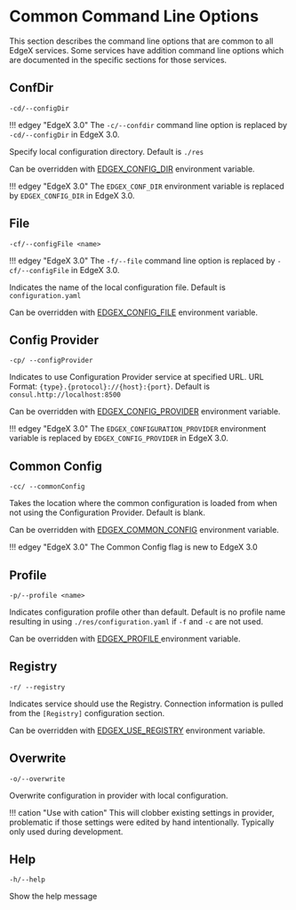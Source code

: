 # Common Command Line Options

This section describes the command line options that are common to all EdgeX services. Some services have addition command line options which are documented in the specific sections for those services.

## ConfDir 

`-cd/--configDir`

!!! edgey "EdgeX 3.0"
    The `-c/--confdir` command line option is replaced by `-cd/--configDir` in EdgeX 3.0.


Specify local configuration directory. Default is `./res`

Can be overridden with [EDGEX_CONFIG_DIR](./CommonEnvironmentVariables.md#edgex_config_dir) environment variable.

!!! edgey "EdgeX 3.0"
    The `EDGEX_CONF_DIR` environment variable is replaced by `EDGEX_CONFIG_DIR` in EdgeX 3.0.

## File

`-cf/--configFile <name>`

!!! edgey "EdgeX 3.0"
    The `-f/--file` command line option is replaced by `-cf/--configFile` in EdgeX 3.0.


Indicates the name of the local configuration file. Default is `configuration.yaml`

Can be overridden with [EDGEX_CONFIG_FILE](./CommonEnvironmentVariables.md#edgex_config_file) environment variable.

## Config Provider

`-cp/ --configProvider`

Indicates to use Configuration Provider service at specified URL. URL Format: `{type}.{protocol}://{host}:{port}`. Default is `consul.http://localhost:8500`

Can be overridden with [EDGEX_CONFIG_PROVIDER](./CommonEnvironmentVariables.md#edgex_config_provider) environment variable.

!!! edgey "EdgeX 3.0"
    The `EDGEX_CONFIGURATION_PROVIDER` environment variable is replaced by `EDGEX_CONFIG_PROVIDER` in EdgeX 3.0.

## Common Config

`-cc/ --commonConfig`

Takes the location where the common configuration is loaded from when not using the Configuration Provider. Default is blank.

Can be overridden with [EDGEX_COMMON_CONFIG](./CommonEnvironmentVariables.md#edgex_common_config) environment variable.

!!! edgey "EdgeX 3.0"
    The Common Config flag is new to EdgeX 3.0

## Profile

`-p/--profile <name>`

Indicates configuration profile other than default. Default is no profile name resulting in using `./res/configuration.yaml` if `-f` and `-c` are not used.

Can be overridden with [EDGEX_PROFILE ](./CommonEnvironmentVariables.md#edgex_profile) environment variable.

## Registry

`-r/ --registry`

Indicates service should use the Registry. Connection information is pulled from the `[Registry]` configuration section.

Can be overridden with [EDGEX_USE_REGISTRY](./CommonEnvironmentVariables.md#edgex_use_registry) environment variable.

## Overwrite

`-o/--overwrite`

Overwrite configuration in provider with local configuration.

!!! cation "Use with cation" 
   This will clobber existing settings in provider, problematic if those settings were edited by hand intentionally. Typically only used during development.

## Help

`-h/--help`

Show the help message



